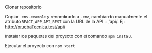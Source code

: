 Clonar repositorio

Copiar `.env.example` y renombrarlo a `.env`, cambiando manualmente el atributo `REACT_APP_API_REST` con la URL de la API + /api/. Ej: http://pruebaTecnica.test/api/

Instalar los paquetes del proyecto con el comando `npm install`

Ejecutar el proyecto con `npm start`
